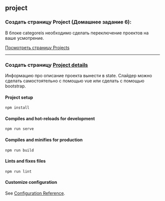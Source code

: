 ## project

### Создать страницу Project (Домашнее задание 6):

В блоке categoreis необходимо сделать переключение проектов на ваше усмотрение.

[Посмотреть страницу Projects](https://natalia-orlova.github.io/project/)

-------------------------------------------------------------------------------------
### Создать страницу [Project details](https://www.figma.com/file/okdYD45Tj2JpKsNASccUmf/Interior-Design-Webflow-Website-Template-(Community)-(Copy)-(Copy)?type=design&node-id=1418-15&mode=design&t=ebkazpiG5BOth8x7-0)

Информацию про описание проекта вынести в state.
Слайдер можно сделать самостоятельно с помощью vue или сделать с помощью bootstrap.

#### Project setup
```
npm install
```

#### Compiles and hot-reloads for development
```
npm run serve
```

#### Compiles and minifies for production
```
npm run build
```

#### Lints and fixes files
```
npm run lint
```

#### Customize configuration
See [Configuration Reference](https://cli.vuejs.org/config/).
